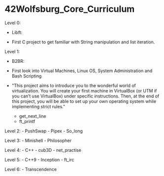 # 42Wolfsburg_Core_Curriculum

Level 0:
- Libft:
*  First C project to get familiar with String manipulation and list iteration.
         
Level 1:
- B2BR:
* First look into Virtual Machines, Linux OS, System Administration and Bash Scripting
* "This project aims to introduce you to the wonderful world of virtualization. You will create your first machine in VirtualBox (or UTM if you can’t use VirtualBox)
under specific instructions. Then, at the end of this project, you will be able to set up
your own operating system while implementing strict rules."

    - get_next_line
    - ft_printf

Level 2:
    - PushSwap
    - Pipex
    - So_long
    
   
Level 3:
    - Minishell
    - Philosopher
    
    
Level 4:
    - C++
    - cub3D
    - net_practise


Level 5:
    - C++9
    - Inception
    - ft_irc
    
   
Level 6:
    - Transcendence
